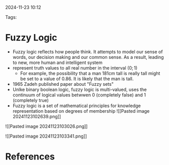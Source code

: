2024-11-23 10:12


Tags:

# Fuzzy Logic

- Fuzzy logic reflects how people think. It attempts to model our sense of words, our decision making and our common sense. As a result, leading to new, more human and intelligent system
- represent truth values to all real number in the interval $(0;1)$
	- For example, the possibility that a man 181cm tall is really tall might be set to a value of 0.86. It is likely that the man is tall.
- 1965 Zadeh published paper about "Fuzzy sets"
- Unlke binary boolean logic, fuzzy logic is multi-valued, uses the continuum of logical values betwwen 0 (completely false) and 1 (completely true)
- Fuzzy logic is a set of mathematical principles for knowledge representation based on degrees of membership
![[Pasted image 20241123102639.png]]

![[Pasted image 20241123103026.png]]

![[Pasted image 20241123103341.png]]
# References
